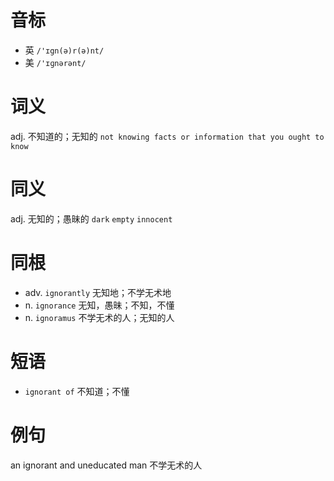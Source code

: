 # 音标

- 英 `/'ɪgn(ə)r(ə)nt/`
- 美 `/'ɪɡnərənt/`

# 词义

adj. 不知道的；无知的
`not knowing facts or information that you ought to know`

# 同义

adj. 无知的；愚昧的
`dark` `empty` `innocent`

# 同根

- adv. `ignorantly` 无知地；不学无术地
- n. `ignorance` 无知，愚昧；不知，不懂
- n. `ignoramus` 不学无术的人；无知的人

# 短语

- `ignorant of` 不知道；不懂

# 例句

an ignorant and uneducated man
不学无术的人


